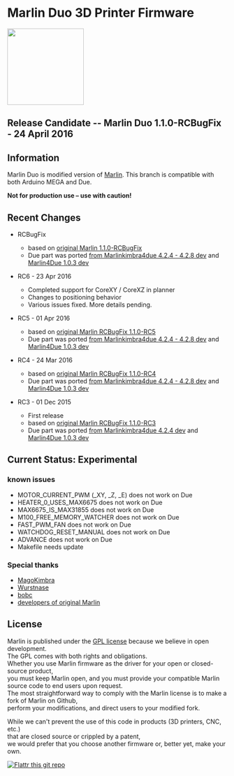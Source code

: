 # Marlin Duo 3D Printer Firmware
<img align="top" width=175 src="Documentation/Logo/Marlin%20Logo%20GitHub.png" />

## Release Candidate -- Marlin Duo 1.1.0-RCBugFix - 24 April 2016

## Information
Marlin Duo is modified version of [Marlin](https://github.com/MarlinFirmware/Marlin/tree/RCBugFix).
This branch is compatible with both Arduino MEGA and Due. 

__Not for production use – use with caution!__

## Recent Changes
- RCBugFix
  - based on [original Marlin 1.1.0-RCBugFix](https://github.com/MarlinFirmware/Marlin/tree/RCBugFix)<br>
  - Due part was ported [from Marlinkimbra4due 4.2.4 - 4.2.8 dev](https://github.com/MagoKimbra/MarlinKimbra4due) and [Marlin4Due 1.0.3 dev](https://github.com/Wurstnase/Marlin4Due)<br>

- RC6 - 23 Apr 2016
  - Completed support for CoreXY / CoreXZ in planner
  - Changes to positioning behavior
  - Various issues fixed. More details pending.

- RC5 - 01 Apr 2016
  - based on [original Marlin RCBugFix 1.1.0-RC5](https://github.com/MarlinFirmware/Marlin/tree/RCBugFix)<br>
  - Due part was ported [from Marlinkimbra4due 4.2.4 - 4.2.8 dev](https://github.com/MagoKimbra/MarlinKimbra4due) and [Marlin4Due 1.0.3 dev](https://github.com/Wurstnase/Marlin4Due)<br>

- RC4 - 24 Mar 2016
  - based on [original Marlin RCBugFix 1.1.0-RC4](https://github.com/MarlinFirmware/Marlin/tree/RCBugFix)<br>
  - Due part was ported [from Marlinkimbra4due 4.2.4 - 4.2.8 dev](https://github.com/MagoKimbra/MarlinKimbra4due) and [Marlin4Due 1.0.3 dev](https://github.com/Wurstnase/Marlin4Due)<br>

- RC3 - 01 Dec 2015
  - First release<br>
  - based on [original Marlin RCBugFix 1.1.0-RC3](https://github.com/MarlinFirmware/Marlin/tree/RCBugFix)<br>
  - Due part was ported [from Marlinkimbra4due 4.2.4 dev](https://github.com/MagoKimbra/MarlinKimbra4due) and [Marlin4Due 1.0.3 dev](https://github.com/Wurstnase/Marlin4Due)<br>

## Current Status: Experimental

### known issues
 - MOTOR_CURRENT_PWM (_XY, _Z, _E) does not work on Due
 - HEATER_0_USES_MAX6675 does not work on Due
 - MAX6675_IS_MAX31855 does not work on Due
 - M100_FREE_MEMORY_WATCHER does not work on Due
 - FAST_PWM_FAN does not work on Due
 - WATCHDOG_RESET_MANUAL does not work on Due
 - ADVANCE does not work on Due
 - Makefile needs update

### Special thanks
 - [MagoKimbra](https://github.com/MagoKimbra)
 - [Wurstnase](https://github.com/Wurstnase)
 - [bobc](https://github.com/bobc)
 - [developers of original Marlin](https://github.com/MarlinFirmware)

## License

Marlin is published under the [GPL license](/LICENSE) because we believe in open development.<br>
The GPL comes with both rights and obligations.<br>
Whether you use Marlin firmware as the driver for your open or closed-source product,<br>
you must keep Marlin open, and you must provide your compatible Marlin source code to end users upon request.<br>
The most straightforward way to comply with the Marlin license is to make a fork of Marlin on Github,<br>
perform your modifications, and direct users to your modified fork.<br>

While we can't prevent the use of this code in products (3D printers, CNC, etc.)<br>
that are closed source or crippled by a patent,<br>
we would prefer that you choose another firmware or, better yet, make your own.<br>

[![Flattr this git repo](http://api.flattr.com/button/flattr-badge-large.png)](https://flattr.com/submit/auto?user_id=ErikZalm&url=https://github.com/MarlinFirmware/Marlin&title=Marlin&language=&tags=github&category=software)